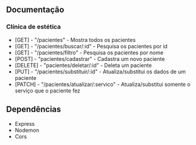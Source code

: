 ## Documentação 

### Clínica de estética

- [GET] - "/pacientes" - Mostra todos os pacientes
- [GET] - "/pacientes/buscar/:id" - Pesquisa os pacientes por id
- [GET] - "/pacientes/filtro" - Pesquisa os pacientes por nome
- [POST] - "pacientes/cadastrar" - Cadastra um novo paciente
- [DELETE] - "pacientes/deletar/:id" - Deleta um paciente 
- [PUT] - "/pacientes/substituir/:id" - Atualiza/substitui os dados de um paciente
- [PATCH] - "/pacientes/atualizar/:servico" - Atualiza/substitui somente o serviço que o paciente fez

## Dependências
- Express
- Nodemon
- Cors
